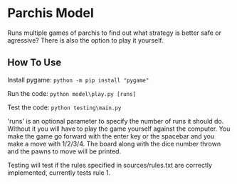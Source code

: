 # Parchis Model
 Runs multiple games of parchis to find out what strategy is better safe or agressive? There is also the option to play it yourself.
 
 
 How To Use
---------------
Install pygame: `python -m pip install "pygame"`

Run the code: `python model\play.py [runs]` 

Test the code: `python testing\main.py`

'runs' is an optional parameter to specify the number of runs it should do. Without it you will have to play the game yourself against the computer. You make the game go forward with the enter key or the spacebar and you make a move with 1/2/3/4. The board along with the dice number thrown and the pawns to move will be printed.

Testing will test if the rules specified in sources/rules.txt are correctly implemented, currently tests rule 1.
